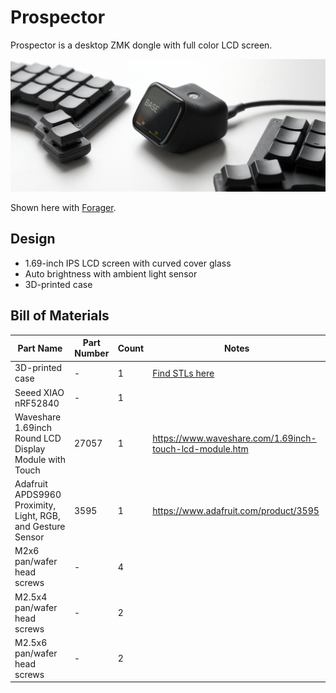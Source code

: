 # Prospector

Prospector is a desktop ZMK dongle with full color LCD screen.

![Prospector between split keyboards on white background](/docs/images/prospector_hero.jpg)

Shown here with [Forager](https://github.com/carrefinho/forager).

## Design

- 1.69-inch IPS LCD screen with curved cover glass
- Auto brightness with ambient light sensor
- 3D-printed case

## Bill of Materials

| Part Name | Part Number | Count | Notes |
| --------- | ----------- | ----- | ----- |
| 3D-printed case | - | 1 | [Find STLs here](./case/) |
| Seeed XIAO nRF52840 | - | 1 |  |
| Waveshare 1.69inch Round LCD Display Module with Touch | 27057 | 1 | https://www.waveshare.com/1.69inch-touch-lcd-module.htm |
| Adafruit APDS9960 Proximity, Light, RGB, and Gesture Sensor | 3595 | 1 | https://www.adafruit.com/product/3595 |
| M2x6 pan/wafer head screws | - | 4 |  |
| M2.5x4 pan/wafer head screws | - | 2 |  |
| M2.5x6 pan/wafer head screws | - | 2 |  |